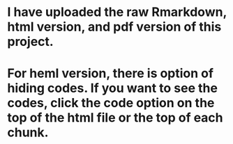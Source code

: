# I have uploaded the raw Rmarkdown, html version, and pdf version of this project. 
# For heml version, there is option of hiding codes. If you want to see the codes, click the code option on the top of the html file or the top of each chunk.
